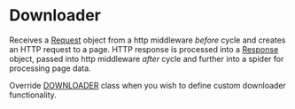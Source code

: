 # Downloader

Receives a [Request](api.md#request) object from a http middleware *before* cycle and creates an HTTP request to a page. HTTP response is processed into a [Response](api.md#response) object, passed into http middleware *after* cycle and further into a spider for processing page data.

Override [DOWNLOADER](settings.md#downloader) class when you wish to define custom downloader functionality.

